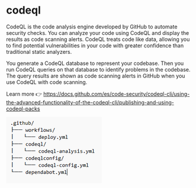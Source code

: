 # codeql
CodeQL is the code analysis engine developed by GitHub to automate security checks. You can analyze your code using CodeQL and display the results as code scanning alerts.
CodeQL treats code like data, allowing you to find potential vulnerabilities in your code with greater confidence than traditional static analyzers.

You generate a CodeQL database to represent your codebase.
Then you run CodeQL queries on that database to identify problems in the codebase.
The query results are shown as code scanning alerts in GitHub when you use CodeQL with code scanning.

Learn more 👉 https://docs.github.com/es/code-security/codeql-cli/using-the-advanced-functionality-of-the-codeql-cli/publishing-and-using-codeql-packs


<img src="GitHub-Actions.png">
